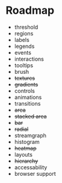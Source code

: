 # Roadmap

- threshold
- regions
- labels
- legends
- events
- interactions
- tooltips
- brush
- ~~textures~~
- ~~gradients~~
- controls
- animations
- transitions
- ~~area~~
- ~~stacked area~~
- ~~bar~~
- ~~radial~~
- streamgraph
- histogram
- ~~heatmap~~
- layouts
- ~~hierarchy~~
- accessability
- browser support
